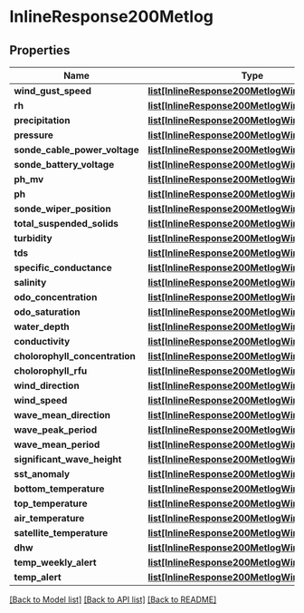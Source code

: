 # InlineResponse200Metlog

## Properties
Name | Type | Description | Notes
------------ | ------------- | ------------- | -------------
**wind_gust_speed** | [**list[InlineResponse200MetlogWindGustSpeed]**](InlineResponse200MetlogWindGustSpeed.md) |  | [optional] 
**rh** | [**list[InlineResponse200MetlogWindGustSpeed]**](InlineResponse200MetlogWindGustSpeed.md) |  | [optional] 
**precipitation** | [**list[InlineResponse200MetlogWindGustSpeed]**](InlineResponse200MetlogWindGustSpeed.md) |  | [optional] 
**pressure** | [**list[InlineResponse200MetlogWindGustSpeed]**](InlineResponse200MetlogWindGustSpeed.md) |  | [optional] 
**sonde_cable_power_voltage** | [**list[InlineResponse200MetlogWindGustSpeed]**](InlineResponse200MetlogWindGustSpeed.md) |  | [optional] 
**sonde_battery_voltage** | [**list[InlineResponse200MetlogWindGustSpeed]**](InlineResponse200MetlogWindGustSpeed.md) |  | [optional] 
**ph_mv** | [**list[InlineResponse200MetlogWindGustSpeed]**](InlineResponse200MetlogWindGustSpeed.md) |  | [optional] 
**ph** | [**list[InlineResponse200MetlogWindGustSpeed]**](InlineResponse200MetlogWindGustSpeed.md) |  | [optional] 
**sonde_wiper_position** | [**list[InlineResponse200MetlogWindGustSpeed]**](InlineResponse200MetlogWindGustSpeed.md) |  | [optional] 
**total_suspended_solids** | [**list[InlineResponse200MetlogWindGustSpeed]**](InlineResponse200MetlogWindGustSpeed.md) |  | [optional] 
**turbidity** | [**list[InlineResponse200MetlogWindGustSpeed]**](InlineResponse200MetlogWindGustSpeed.md) |  | [optional] 
**tds** | [**list[InlineResponse200MetlogWindGustSpeed]**](InlineResponse200MetlogWindGustSpeed.md) |  | [optional] 
**specific_conductance** | [**list[InlineResponse200MetlogWindGustSpeed]**](InlineResponse200MetlogWindGustSpeed.md) |  | [optional] 
**salinity** | [**list[InlineResponse200MetlogWindGustSpeed]**](InlineResponse200MetlogWindGustSpeed.md) |  | [optional] 
**odo_concentration** | [**list[InlineResponse200MetlogWindGustSpeed]**](InlineResponse200MetlogWindGustSpeed.md) |  | [optional] 
**odo_saturation** | [**list[InlineResponse200MetlogWindGustSpeed]**](InlineResponse200MetlogWindGustSpeed.md) |  | [optional] 
**water_depth** | [**list[InlineResponse200MetlogWindGustSpeed]**](InlineResponse200MetlogWindGustSpeed.md) |  | [optional] 
**conductivity** | [**list[InlineResponse200MetlogWindGustSpeed]**](InlineResponse200MetlogWindGustSpeed.md) |  | [optional] 
**cholorophyll_concentration** | [**list[InlineResponse200MetlogWindGustSpeed]**](InlineResponse200MetlogWindGustSpeed.md) |  | [optional] 
**cholorophyll_rfu** | [**list[InlineResponse200MetlogWindGustSpeed]**](InlineResponse200MetlogWindGustSpeed.md) |  | [optional] 
**wind_direction** | [**list[InlineResponse200MetlogWindGustSpeed]**](InlineResponse200MetlogWindGustSpeed.md) |  | [optional] 
**wind_speed** | [**list[InlineResponse200MetlogWindGustSpeed]**](InlineResponse200MetlogWindGustSpeed.md) |  | [optional] 
**wave_mean_direction** | [**list[InlineResponse200MetlogWindGustSpeed]**](InlineResponse200MetlogWindGustSpeed.md) |  | [optional] 
**wave_peak_period** | [**list[InlineResponse200MetlogWindGustSpeed]**](InlineResponse200MetlogWindGustSpeed.md) |  | [optional] 
**wave_mean_period** | [**list[InlineResponse200MetlogWindGustSpeed]**](InlineResponse200MetlogWindGustSpeed.md) |  | [optional] 
**significant_wave_height** | [**list[InlineResponse200MetlogWindGustSpeed]**](InlineResponse200MetlogWindGustSpeed.md) |  | [optional] 
**sst_anomaly** | [**list[InlineResponse200MetlogWindGustSpeed]**](InlineResponse200MetlogWindGustSpeed.md) |  | [optional] 
**bottom_temperature** | [**list[InlineResponse200MetlogWindGustSpeed]**](InlineResponse200MetlogWindGustSpeed.md) |  | [optional] 
**top_temperature** | [**list[InlineResponse200MetlogWindGustSpeed]**](InlineResponse200MetlogWindGustSpeed.md) |  | [optional] 
**air_temperature** | [**list[InlineResponse200MetlogWindGustSpeed]**](InlineResponse200MetlogWindGustSpeed.md) |  | [optional] 
**satellite_temperature** | [**list[InlineResponse200MetlogWindGustSpeed]**](InlineResponse200MetlogWindGustSpeed.md) |  | [optional] 
**dhw** | [**list[InlineResponse200MetlogWindGustSpeed]**](InlineResponse200MetlogWindGustSpeed.md) |  | [optional] 
**temp_weekly_alert** | [**list[InlineResponse200MetlogWindGustSpeed]**](InlineResponse200MetlogWindGustSpeed.md) |  | [optional] 
**temp_alert** | [**list[InlineResponse200MetlogWindGustSpeed]**](InlineResponse200MetlogWindGustSpeed.md) |  | [optional] 

[[Back to Model list]](../README.md#documentation-for-models) [[Back to API list]](../README.md#documentation-for-api-endpoints) [[Back to README]](../README.md)

